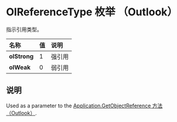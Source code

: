 
# OlReferenceType 枚举 （Outlook）

指示引用类型。



|**名称**|**值**|**说明**|
|:-----|:-----|:-----|
|**olStrong**|1|强引用|
|**olWeak**|0|弱引用|

## 说明

Used as a parameter to the [Application.GetObjectReference 方法 （Outlook）](426ade68-155b-9076-b3f8-4108f44688b0.md).

